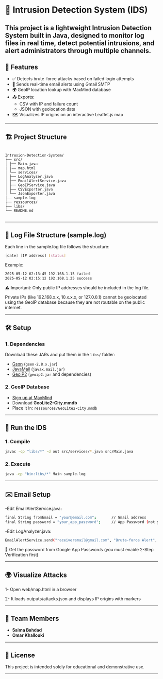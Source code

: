 # 🔐 Intrusion Detection System (IDS)

  This project is a lightweight **Intrusion Detection System** built in Java, designed to monitor log files in real time, detect potential intrusions, and       alert administrators through multiple channels.
---

## 📌 Features

- ✅ Detects brute-force attacks based on failed login attempts
- 📧 Sends real-time email alerts using Gmail SMTP
- 🌍 GeoIP location lookup with MaxMind database
- 📤 Exports:
  - CSV with IP and failure count
  - JSON with geolocation data
- 🗺️ Visualizes IP origins on an interactive Leaflet.js map

---

## 🏗️ Project Structure
<pre> <code>
Intrusion-Detection-System/
├── src/
│ ├── Main.java
| |–– map.html
│ └── services/
│ ├── LogAnalyzer.java
│ ├── EmailAlertService.java
│ ├── GeoIPService.java
│ ├── CSVExporter.java
│ └── JsonExporter.java
|–– sample.log
├── ressources/
├── libs/
└── README.md
</code> </pre>
---

## 📄 Log File Structure (sample.log)

  Each line in the sample.log file follows the structure:

```bash
[date] [IP address] [status]
```
  Example:

```bash
2025-05-12 02:13:45 192.168.1.15 failed  
2025-05-12 02:15:12 192.168.1.25 success
```
⚠️ Important: Only public IP addresses should be included in the log file.

 Private IPs (like 192.168.x.x, 10.x.x.x, or 127.0.0.1) cannot be geolocated using the GeoIP database because they are not routable on the public internet. 

---

## 🛠️ Setup

### 1. Dependencies

Download these JARs and put them in the `libs/` folder:

- [Gson](https://github.com/google/gson) (`gson-2.8.x.jar`)
- [JavaMail](https://eclipse-ee4j.github.io/mail/) (`javax.mail.jar`)
- [GeoIP2](https://github.com/maxmind/GeoIP2-java) (`geoip2.jar` and dependencies)

### 2. GeoIP Database

- [Sign up at MaxMind](https://www.maxmind.com/en/geolite2/signup)
- Download **GeoLite2-City.mmdb**
- Place it in: `ressources/GeoLite2-City.mmdb`

---

## 🧪 Run the IDS

### 1. Compile

```bash
javac -cp "libs/*" -d out src/services/*.java src/Main.java
```
### 2. Execute
```bash
java -cp "bin:libs/*" Main sample.log
```

---

## ✉️ Email Setup
-Edit EmailAlertService.java:
```bash
final String fromEmail = "your@email.com";       // Gmail address
final String password = "your_app_password";     // App Password (not your Gmail password)
```
-Edit LogAnalyzer.java:
```bash
EmailAlertService.send("receiveremail@gmail.com", "Brute-force Alert", alert);
```
🔐 Get the password from Google App Passwords (you must enable 2-Step Verification first)

---

## 🌍 Visualize Attacks

1- Open web/map.html in a browser

2- It loads outputs/attacks.json and displays IP origins with markers

---

## 👥 Team Members

- **Salma Bahdad**   
- **Omar Khallouki**
  
---
  

## 📜 License

  This project is intended solely for educational and demonstrative use.  
  
---
